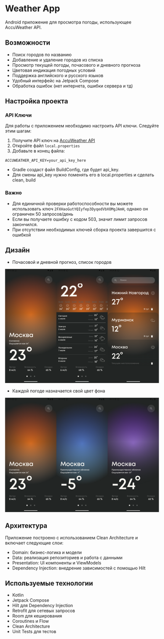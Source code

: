 # Weather App

Android приложение для просмотра погоды, использующее AccuWeather API.

## Возможности

- Поиск городов по названию
- Добавление и удаление городов из списка
- Просмотр текущей погоды, почасового и дневного прогноза
- Цветовая индикация погодных условий
- Поддержка английского и русского языков
- Удобный интерфейс на Jetpack Compose
- Обработка ошибок (нет интернета, ошибки сервера и тд)

## Настройка проекта

### API Ключи

Для работы с приложением необходимо настроить API ключи. Следуйте этим шагам:

1. Получите API ключ на [AccuWeather API](https://developer.accuweather.com/)
2. Откройте файл `local.properties`
3. Добавьте в конец файла:

```properties
ACCUWEATHER_API_KEY=your_api_key_here
```
- Gradle создаст файл BuildConfig, где будет api_key.
- Для смены api_key нужно поменять его в local.properties и сделать clean, build

### Важно
- Для единичной проверки работоспособности вы можете использовать ключ `2FXHaoGutYQIyfep3DyqedVbXOMgJAmH`, однако он ограничен 50 запросов/день
- Если вы получаете ошибку с кодом 503, значит лимит запросов закончился.
- При отсутствии необходимых ключей сборка проекта завершится с ошибкой

## Дизайн

- Почасовой и дневной прогноз, список городов

![Скриншот](images/Screenshot2.png)

- Каждой погоде назначается свой цвет фона

![Скриншот](images/Screenshot1.png)

## Архитектура

Приложение построено с использованием Clean Architecture и включает следующие слои:

- Domain: бизнес-логика и модели
- Data: реализация репозиториев и работа с данными
- Presentation: UI компоненты и ViewModels
- Dependency Injection: внедрение зависимостей с помощью Hilt

## Используемые технологии

- Kotlin
- Jetpack Compose
- Hilt для Dependency Injection
- Retrofit для сетевых запросов
- Room для кеширования
- Coroutines и Flow
- Clean Architecture
- Unit Tests для тестов